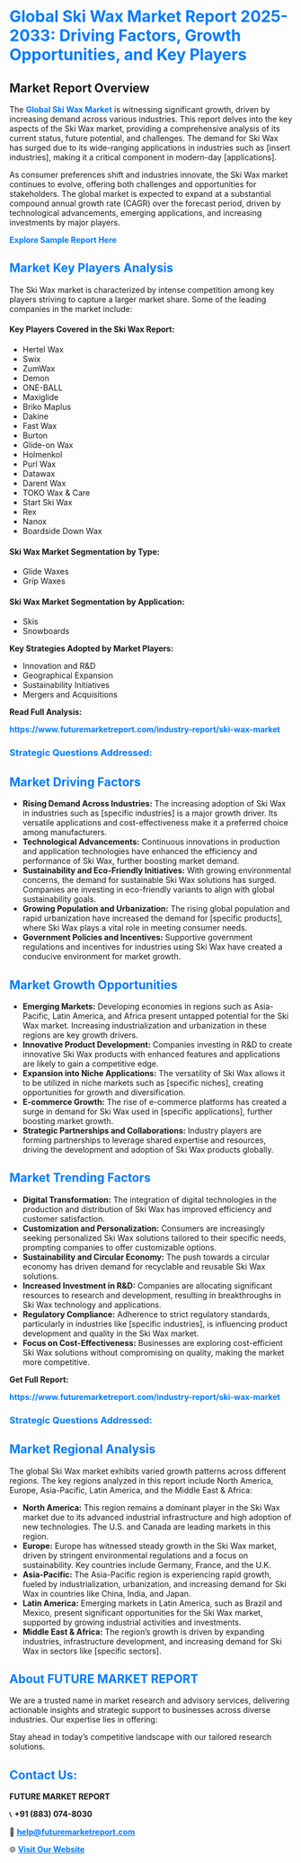 <h1 style="color: #007BFF;">Global Ski Wax Market Report 2025-2033: Driving Factors, Growth Opportunities, and Key Players</h1>

<section id="overview">
<h2>Market Report Overview</h2>
<p>The <a href="https://www.futuremarketreport.com/industry-report/ski-wax-market" style="color: #007BFF; text-decoration: none;"><strong>Global Ski Wax Market</strong></a> is witnessing significant growth, driven by increasing demand across various industries. This report delves into the key aspects of the Ski Wax market, providing a comprehensive analysis of its current status, future potential, and challenges. The demand for Ski Wax has surged due to its wide-ranging applications in industries such as [insert industries], making it a critical component in modern-day [applications].</p>
<p>As consumer preferences shift and industries innovate, the Ski Wax market continues to evolve, offering both challenges and opportunities for stakeholders. The global market is expected to expand at a substantial compound annual growth rate (CAGR) over the forecast period, driven by technological advancements, emerging applications, and increasing investments by major players.</p>
</section>

<section id="overview">
<p><a href="https://www.futuremarketreport.com/request-sample/reportId=85507" style="color: #007BFF; text-decoration: none;"><strong>Explore Sample Report Here</strong></a></p>
</section>

<section id="key-players">
<h2 style="color: #007BFF;">Market Key Players Analysis</h2>
<p>The Ski Wax market is characterized by intense competition among key players striving to capture a larger market share. Some of the leading companies in the market include:</p>
<h4>Key Players Covered in the Ski Wax Report:</h4>
<ul><li>Hertel Wax</li><li>Swix</li><li>ZumWax</li><li>Demon</li><li>ONE-BALL</li><li>Maxiglide</li><li>Briko Maplus</li><li>Dakine</li><li>Fast Wax</li><li>Burton</li><li>Glide-on Wax</li><li>Holmenkol</li><li>Purl Wax</li><li>Datawax</li><li>Darent Wax</li><li>TOKO Wax &amp; Care</li><li>Start Ski Wax</li><li>Rex</li><li>Nanox</li><li>Boardside Down Wax</li></ul>
<h4>Ski Wax Market Segmentation by Type:</h4>
<ul><li>Glide Waxes</li><li>Grip Waxes</li></ul>

<h4>Ski Wax Market Segmentation by Application:</h4>
<ul><li>Skis</li><li>Snowboards</li></ul>
<p><strong>Key Strategies Adopted by Market Players:</strong></p>
<ul>
<li>Innovation and R&D</li>
<li>Geographical Expansion</li>
<li>Sustainability Initiatives</li>
<li>Mergers and Acquisitions</li>
</ul>
</section>

<section>
<p><strong>Read Full Analysis: </strong></p><a href="https://www.futuremarketreport.com/industry-report/ski-wax-market" style="color: #007BFF; text-decoration: none;"><strong>https://www.futuremarketreport.com/industry-report/ski-wax-market</strong></a>
<h3 style="color: #007BFF;">Strategic Questions Addressed:</h3>
</section>

<section id="driving-factors">
<h2 style="color: #007BFF;">Market Driving Factors</h2>
<ul>
<li><strong>Rising Demand Across Industries:</strong> The increasing adoption of Ski Wax in industries such as [specific industries] is a major growth driver. Its versatile applications and cost-effectiveness make it a preferred choice among manufacturers.</li>
<li><strong>Technological Advancements:</strong> Continuous innovations in production and application technologies have enhanced the efficiency and performance of Ski Wax, further boosting market demand.</li>
<li><strong>Sustainability and Eco-Friendly Initiatives:</strong> With growing environmental concerns, the demand for sustainable Ski Wax solutions has surged. Companies are investing in eco-friendly variants to align with global sustainability goals.</li>
<li><strong>Growing Population and Urbanization:</strong> The rising global population and rapid urbanization have increased the demand for [specific products], where Ski Wax plays a vital role in meeting consumer needs.</li>
<li><strong>Government Policies and Incentives:</strong> Supportive government regulations and incentives for industries using Ski Wax have created a conducive environment for market growth.</li>
</ul>
</section>

<section id="growth-opportunities">
<h2 style="color: #007BFF;">Market Growth Opportunities</h2>
<ul>
<li><strong>Emerging Markets:</strong> Developing economies in regions such as Asia-Pacific, Latin America, and Africa present untapped potential for the Ski Wax market. Increasing industrialization and urbanization in these regions are key growth drivers.</li>
<li><strong>Innovative Product Development:</strong> Companies investing in R&D to create innovative Ski Wax products with enhanced features and applications are likely to gain a competitive edge.</li>
<li><strong>Expansion into Niche Applications:</strong> The versatility of Ski Wax allows it to be utilized in niche markets such as [specific niches], creating opportunities for growth and diversification.</li>
<li><strong>E-commerce Growth:</strong> The rise of e-commerce platforms has created a surge in demand for Ski Wax used in [specific applications], further boosting market growth.</li>
<li><strong>Strategic Partnerships and Collaborations:</strong> Industry players are forming partnerships to leverage shared expertise and resources, driving the development and adoption of Ski Wax products globally.</li>
</ul>
</section>

<section id="trending-factors">
<h2 style="color: #007BFF;">Market Trending Factors</h2>
<ul>
<li><strong>Digital Transformation:</strong> The integration of digital technologies in the production and distribution of Ski Wax has improved efficiency and customer satisfaction.</li>
<li><strong>Customization and Personalization:</strong> Consumers are increasingly seeking personalized Ski Wax solutions tailored to their specific needs, prompting companies to offer customizable options.</li>
<li><strong>Sustainability and Circular Economy:</strong> The push towards a circular economy has driven demand for recyclable and reusable Ski Wax solutions.</li>
<li><strong>Increased Investment in R&D:</strong> Companies are allocating significant resources to research and development, resulting in breakthroughs in Ski Wax technology and applications.</li>
<li><strong>Regulatory Compliance:</strong> Adherence to strict regulatory standards, particularly in industries like [specific industries], is influencing product development and quality in the Ski Wax market.</li>
<li><strong>Focus on Cost-Effectiveness:</strong> Businesses are exploring cost-efficient Ski Wax solutions without compromising on quality, making the market more competitive.</li>
</ul>
</section>

<section>
<p><strong>Get Full Report: </strong></p><a href="https://www.futuremarketreport.com/industry-report/ski-wax-market" style="color: #007BFF; text-decoration: none;"><strong>https://www.futuremarketreport.com/industry-report/ski-wax-market</strong></a>
<h3 style="color: #007BFF;">Strategic Questions Addressed:</h3>
</section>


<section id="regional-analysis">
<h2 style="color: #007BFF;">Market Regional Analysis</h2>
<p>The global Ski Wax market exhibits varied growth patterns across different regions. The key regions analyzed in this report include North America, Europe, Asia-Pacific, Latin America, and the Middle East & Africa:</p>
<ul>
<li><strong>North America:</strong> This region remains a dominant player in the Ski Wax market due to its advanced industrial infrastructure and high adoption of new technologies. The U.S. and Canada are leading markets in this region.</li>
<li><strong>Europe:</strong> Europe has witnessed steady growth in the Ski Wax market, driven by stringent environmental regulations and a focus on sustainability. Key countries include Germany, France, and the U.K.</li>
<li><strong>Asia-Pacific:</strong> The Asia-Pacific region is experiencing rapid growth, fueled by industrialization, urbanization, and increasing demand for Ski Wax in countries like China, India, and Japan.</li>
<li><strong>Latin America:</strong> Emerging markets in Latin America, such as Brazil and Mexico, present significant opportunities for the Ski Wax market, supported by growing industrial activities and investments.</li>
<li><strong>Middle East & Africa:</strong> The region’s growth is driven by expanding industries, infrastructure development, and increasing demand for Ski Wax in sectors like [specific sectors].</li>
</ul>
</section>

<footer>
<h2 style="color: #007BFF;">About FUTURE MARKET REPORT</h2>
<p>We are a trusted name in market research and advisory services, delivering actionable insights and strategic support to businesses across diverse industries. Our expertise lies in offering:</p>

<p>Stay ahead in today’s competitive landscape with our tailored research solutions.</p>

<h2 style="color: #007BFF;">Contact Us:</h2>
<p><strong>FUTURE MARKET REPORT</strong></p>
<p>📞 <strong>+91 (883) 074-8030</strong></p>
<p>📧 <strong><a href="mailto:help@futuremarketreport.com" style="color: #007BFF;">help@futuremarketreport.com</a></strong></p>
<p>🌐 <strong><a href="https://www.futuremarketreport.com/" style="color: #007BFF;">Visit Our Website</a></strong></p>
</footer>